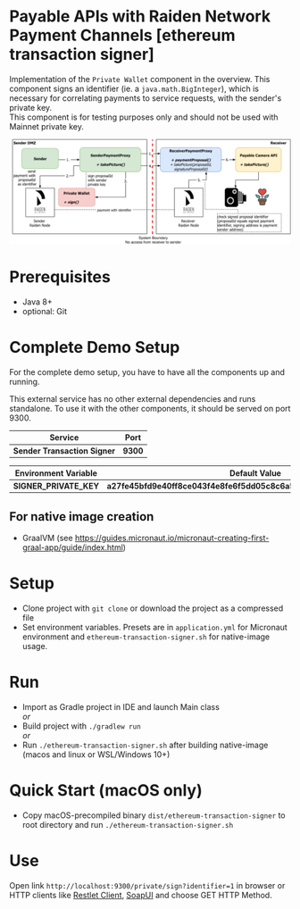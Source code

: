# Payable APIs with Raiden Network Payment Channels [ethereum transaction signer]

Implementation of the `Private Wallet` component in the overview. This component signs an identifier (ie. a `java.math.BigInteger`), which is necessary for correlating payments to service requests, with the sender's private key.  
This component is for testing purposes only and should not be used with Mainnet private key.

![Integration overview](docs/img/paidAPI.png)

# Prerequisites

* Java 8+
* optional: Git

# Complete Demo Setup

For the complete demo setup, you have to have all the components up and running.

This external service has no other external dependencies and runs standalone.  To use it with the other components, it should be served on port 9300.


| Service | Port |
| --- | --- |
| **Sender Transaction Signer** | **9300** | 

| Environment Variable | Default Value |
| --- | --- |
| **SIGNER_PRIVATE_KEY** | **a27fe45bfd9e40ff8ce043f4e8fe6f5dd05c8c6a5ff8494fbe334349500830b5** |

## For native image creation

* GraalVM (see https://guides.micronaut.io/micronaut-creating-first-graal-app/guide/index.html)

# Setup

* Clone project with `git clone` or download the project as a compressed file
* Set environment variables. Presets are in `application.yml` for Micronaut environment and `ethereum-transaction-signer.sh` for native-image usage.

# Run

* Import as Gradle project in IDE and launch Main class   
*or*   
* Build project with `./gradlew run`  
*or*
* Run `./ethereum-transaction-signer.sh` after building native-image (macos and linux or WSL/Windows 10+)

# Quick Start (macOS only)

* Copy macOS-precompiled binary `dist/ethereum-transaction-signer` to root directory and run `./ethereum-transaction-signer.sh`

# Use

Open link `http://localhost:9300/private/sign?identifier=1` in browser or HTTP clients like [Restlet Client](https://restlet.com/modules/client/), [SoapUI](https://www.soapui.org/) and choose GET HTTP Method.